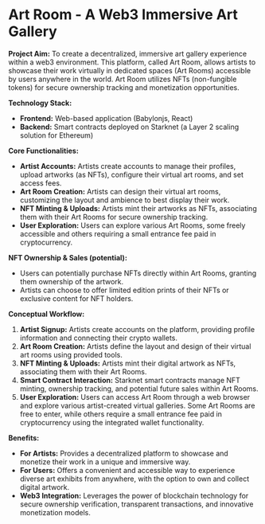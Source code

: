 # Art Room - A Web3 Immersive Art Gallery

**Project Aim:** To create a decentralized, immersive art gallery experience within a web3 environment. This platform, called Art Room, allows artists to showcase their work virtually in dedicated spaces (Art Rooms) accessible by users anywhere in the world. Art Room utilizes NFTs (non-fungible tokens) for secure ownership tracking and monetization opportunities.

**Technology Stack:**

- **Frontend:** Web-based application (Babylonjs, React)
- **Backend:** Smart contracts deployed on Starknet (a Layer 2 scaling solution for Ethereum)

**Core Functionalities:**

- **Artist Accounts:** Artists create accounts to manage their profiles, upload artworks (as NFTs), configure their virtual art rooms, and set access fees.
- **Art Room Creation:** Artists can design their virtual art rooms, customizing the layout and ambience to best display their work.
- **NFT Minting & Uploads:** Artists mint their artworks as NFTs, associating them with their Art Rooms for secure ownership tracking.
- **User Exploration:** Users can explore various Art Rooms, some freely accessible and others requiring a small entrance fee paid in cryptocurrency.

**NFT Ownership & Sales (potential):**

- Users can potentially purchase NFTs directly within Art Rooms, granting them ownership of the artwork.
- Artists can choose to offer limited edition prints of their NFTs or exclusive content for NFT holders.

**Conceptual Workflow:**

1. **Artist Signup:** Artists create accounts on the platform, providing profile information and connecting their crypto wallets.
2. **Art Room Creation:** Artists define the layout and design of their virtual art rooms using provided tools.
3. **NFT Minting & Uploads:** Artists mint their digital artwork as NFTs, associating them with their Art Rooms.
4. **Smart Contract Interaction:** Starknet smart contracts manage NFT minting, ownership tracking, and potential future sales within Art Rooms.
5. **User Exploration:** Users can access Art Room through a web browser and explore various artist-created virtual galleries. Some Art Rooms are free to enter, while others require a small entrance fee paid in cryptocurrency using the integrated wallet functionality.

**Benefits:**

- **For Artists:** Provides a decentralized platform to showcase and monetize their work in a unique and immersive way.
- **For Users:** Offers a convenient and accessible way to experience diverse art exhibits from anywhere, with the option to own and collect digital artwork.
- **Web3 Integration:** Leverages the power of blockchain technology for secure ownership verification, transparent transactions, and innovative monetization models.

